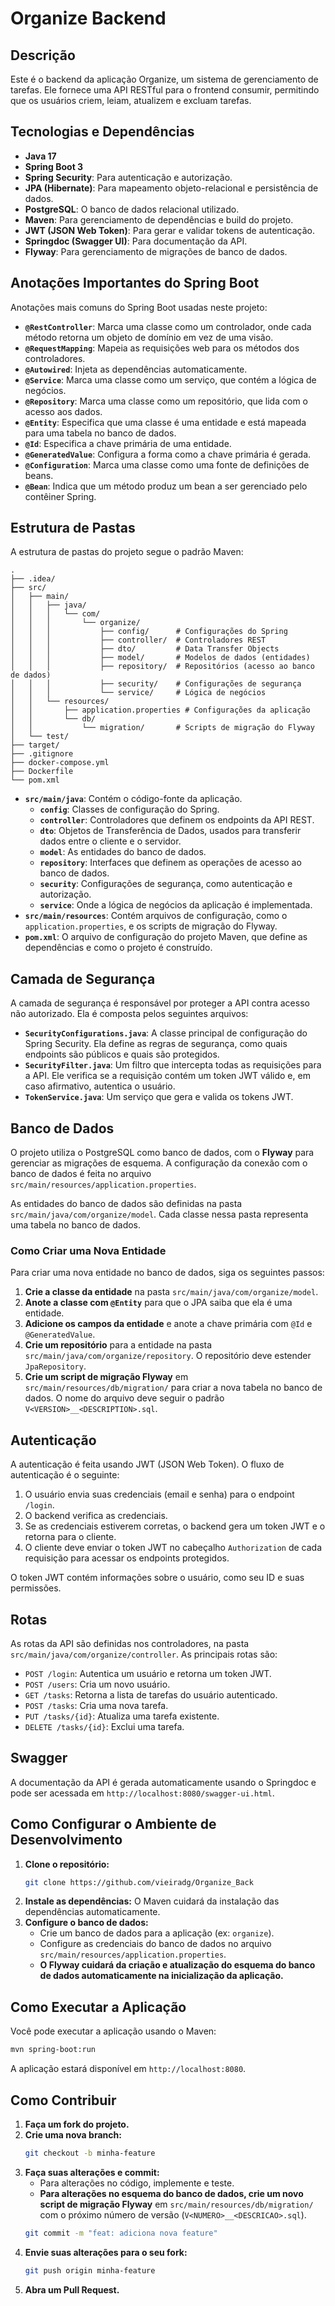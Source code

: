 # Organize Backend

## Descrição

Este é o backend da aplicação Organize, um sistema de gerenciamento de tarefas. Ele fornece uma API RESTful para o frontend consumir, permitindo que os usuários criem, leiam, atualizem e excluam tarefas.

## Tecnologias e Dependências

- **Java 17**
- **Spring Boot 3**
- **Spring Security**: Para autenticação e autorização.
- **JPA (Hibernate)**: Para mapeamento objeto-relacional e persistência de dados.
- **PostgreSQL**: O banco de dados relacional utilizado.
- **Maven**: Para gerenciamento de dependências e build do projeto.
- **JWT (JSON Web Token)**: Para gerar e validar tokens de autenticação.
- **Springdoc (Swagger UI)**: Para documentação da API.
- **Flyway**: Para gerenciamento de migrações de banco de dados.

## Anotações Importantes do Spring Boot

Anotações mais comuns do Spring Boot usadas neste projeto:

- **`@RestController`**: Marca uma classe como um controlador, onde cada método retorna um objeto de domínio em vez de uma visão.
- **`@RequestMapping`**: Mapeia as requisições web para os métodos dos controladores.
- **`@Autowired`**: Injeta as dependências automaticamente.
- **`@Service`**: Marca uma classe como um serviço, que contém a lógica de negócios.
- **`@Repository`**: Marca uma classe como um repositório, que lida com o acesso aos dados.
- **`@Entity`**: Especifica que uma classe é uma entidade e está mapeada para uma tabela no banco de dados.
- **`@Id`**: Especifica a chave primária de uma entidade.
- **`@GeneratedValue`**: Configura a forma como a chave primária é gerada.
- **`@Configuration`**: Marca uma classe como uma fonte de definições de beans.
- **`@Bean`**: Indica que um método produz um bean a ser gerenciado pelo contêiner Spring.

## Estrutura de Pastas

A estrutura de pastas do projeto segue o padrão Maven:

```
.
├── .idea/
├── src/
│   ├── main/
│   │   ├── java/
│   │   │   └── com/
│   │   │       └── organize/
│   │   │           ├── config/      # Configurações do Spring
│   │   │           ├── controller/  # Controladores REST
│   │   │           ├── dto/         # Data Transfer Objects
│   │   │           ├── model/       # Modelos de dados (entidades)
│   │   │           ├── repository/  # Repositórios (acesso ao banco de dados)
│   │   │           ├── security/    # Configurações de segurança
│   │   │           └── service/     # Lógica de negócios
│   │   └── resources/
│   │       ├── application.properties # Configurações da aplicação
│   │       └── db/
│   │           └── migration/       # Scripts de migração do Flyway
│   └── test/
├── target/
├── .gitignore
├── docker-compose.yml
├── Dockerfile
└── pom.xml
```

- **`src/main/java`**: Contém o código-fonte da aplicação.
    - **`config`**: Classes de configuração do Spring.
    - **`controller`**: Controladores que definem os endpoints da API REST.
    - **`dto`**: Objetos de Transferência de Dados, usados para transferir dados entre o cliente e o servidor.
    - **`model`**: As entidades do banco de dados.
    - **`repository`**: Interfaces que definem as operações de acesso ao banco de dados.
    - **`security`**: Configurações de segurança, como autenticação e autorização.
    - **`service`**: Onde a lógica de negócios da aplicação é implementada.
- **`src/main/resources`**: Contém arquivos de configuração, como o `application.properties`, e os scripts de migração do Flyway.
- **`pom.xml`**: O arquivo de configuração do projeto Maven, que define as dependências e como o projeto é construído.

## Camada de Segurança

A camada de segurança é responsável por proteger a API contra acesso não autorizado. Ela é composta pelos seguintes arquivos:

- **`SecurityConfigurations.java`**: A classe principal de configuração do Spring Security. Ela define as regras de segurança, como quais endpoints são públicos e quais são protegidos.
- **`SecurityFilter.java`**: Um filtro que intercepta todas as requisições para a API. Ele verifica se a requisição contém um token JWT válido e, em caso afirmativo, autentica o usuário.
- **`TokenService.java`**: Um serviço que gera e valida os tokens JWT.

## Banco de Dados

O projeto utiliza o PostgreSQL como banco de dados, com o **Flyway** para gerenciar as migrações de esquema. A configuração da conexão com o banco de dados é feita no arquivo `src/main/resources/application.properties`.

As entidades do banco de dados são definidas na pasta `src/main/java/com/organize/model`. Cada classe nessa pasta representa uma tabela no banco de dados.

### Como Criar uma Nova Entidade

Para criar uma nova entidade no banco de dados, siga os seguintes passos:

1.  **Crie a classe da entidade** na pasta `src/main/java/com/organize/model`.
2.  **Anote a classe com `@Entity`** para que o JPA saiba que ela é uma entidade.
3.  **Adicione os campos da entidade** e anote a chave primária com `@Id` e `@GeneratedValue`.
4.  **Crie um repositório** para a entidade na pasta `src/main/java/com/organize/repository`. O repositório deve estender `JpaRepository`.
5.  **Crie um script de migração Flyway** em `src/main/resources/db/migration/` para criar a nova tabela no banco de dados. O nome do arquivo deve seguir o padrão `V<VERSION>__<DESCRIPTION>.sql`.

## Autenticação

A autenticação é feita usando JWT (JSON Web Token). O fluxo de autenticação é o seguinte:

1.  O usuário envia suas credenciais (email e senha) para o endpoint `/login`.
2.  O backend verifica as credenciais.
3.  Se as credenciais estiverem corretas, o backend gera um token JWT e o retorna para o cliente.
4.  O cliente deve enviar o token JWT no cabeçalho `Authorization` de cada requisição para acessar os endpoints protegidos.

O token JWT contém informações sobre o usuário, como seu ID e suas permissões.

## Rotas

As rotas da API são definidas nos controladores, na pasta `src/main/java/com/organize/controller`. As principais rotas são:

- `POST /login`: Autentica um usuário e retorna um token JWT.
- `POST /users`: Cria um novo usuário.
- `GET /tasks`: Retorna a lista de tarefas do usuário autenticado.
- `POST /tasks`: Cria uma nova tarefa.
- `PUT /tasks/{id}`: Atualiza uma tarefa existente.
- `DELETE /tasks/{id}`: Exclui uma tarefa.

## Swagger

A documentação da API é gerada automaticamente usando o Springdoc e pode ser acessada em `http://localhost:8080/swagger-ui.html`.

## Como Configurar o Ambiente de Desenvolvimento

1.  **Clone o repositório:**
    ```bash
    git clone https://github.com/vieiradg/Organize_Back
    ```
2.  **Instale as dependências:**
    O Maven cuidará da instalação das dependências automaticamente.
3.  **Configure o banco de dados:**
    - Crie um banco de dados para a aplicação (ex: `organize`).
    - Configure as credenciais do banco de dados no arquivo `src/main/resources/application.properties`.
    - **O Flyway cuidará da criação e atualização do esquema do banco de dados automaticamente na inicialização da aplicação.**

## Como Executar a Aplicação

Você pode executar a aplicação usando o Maven:

```bash
mvn spring-boot:run
```

A aplicação estará disponível em `http://localhost:8080`.

## Como Contribuir

1.  **Faça um fork do projeto.**
2.  **Crie uma nova branch:**
    ```bash
    git checkout -b minha-feature
    ```
3.  **Faça suas alterações e commit:**
    *   Para alterações no código, implemente e teste.
    *   **Para alterações no esquema do banco de dados, crie um novo script de migração Flyway** em `src/main/resources/db/migration/` com o próximo número de versão (`V<NUMERO>__<DESCRICAO>.sql`).
    ```bash
    git commit -m "feat: adiciona nova feature"
    ```
4.  **Envie suas alterações para o seu fork:**
    ```bash
    git push origin minha-feature
    ```
5.  **Abra um Pull Request.**